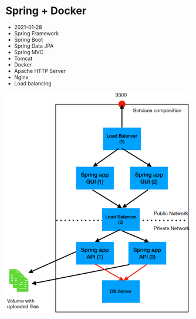 # Spring + Docker

- 2021-01-28
- Spring Framework
- Spring Boot
- Spring Data JPA
- Spring MVC
- Tomcat
- Docker
- Apache HTTP Server
- Nginx
- Load balancing

![Spring + Docker](screenshot.png)
